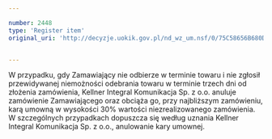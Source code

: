 ```yaml
---

number: 2448
type: 'Register item'
original_uri: 'http://decyzje.uokik.gov.pl/nd_wz_um.nsf/0/75C58656B680DBD6C12578D20036109E?OpenDocument'


---
```


W przypadku, gdy Zamawiający nie odbierze w terminie towaru i nie zgłosił przewidywanej niemożności odebrania towaru w terminie trzech dni od złożenia zamówienia, Kellner Integral Komunikacja Sp. z o.o. anuluje zamówienie Zamawiającego oraz obciąża go, przy najbliższym zamówieniu, karą umowną w wysokości 30% wartości niezrealizowanego zamówienia. W szczególnych przypadkach dopuszcza się według uznania Kellner Integral Komunikacja Sp. z o.o., anulowanie kary umownej.
